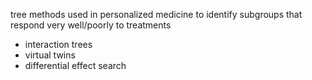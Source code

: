 tree methods used in personalized medicine to identify subgroups that respond very well/poorly to treatments
  - interaction trees
  - virtual twins
  - differential effect search
